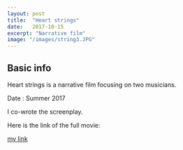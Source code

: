 ```yaml
---
layout: post
title:  "Heart strings"
date:   2017-10-15
excerpt: "Narrative film"
image: "/images/string3.JPG"
---
```


## Basic info
Heart strings is a narrative film focusing on two musicians. 

Date : Summer 2017

I co-wrote the screenplay.

Here is the link of the full movie:

[my link](https://drive.google.com/open?id=1Vq82cqgrpeiSGf_OcGBl-cujIlTxt1Gy)

